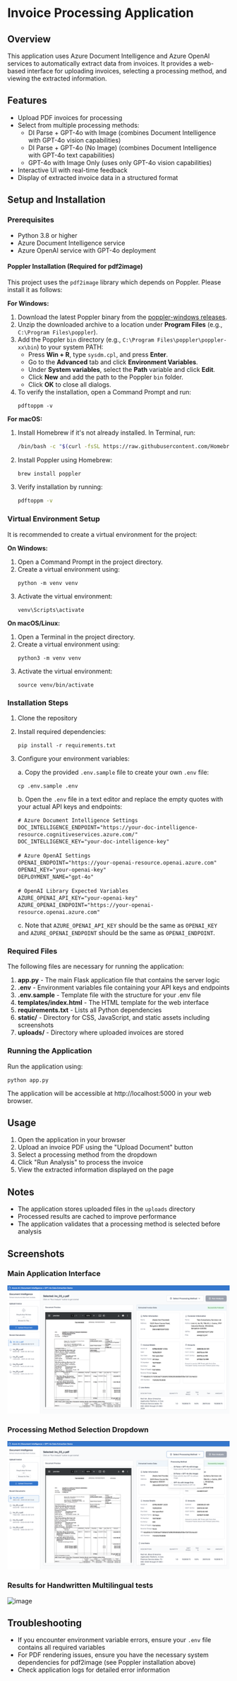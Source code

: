 # Invoice Processing Application

## Overview
This application uses Azure Document Intelligence and Azure OpenAI services to automatically extract data from invoices. It provides a web-based interface for uploading invoices, selecting a processing method, and viewing the extracted information.

## Features
- Upload PDF invoices for processing
- Select from multiple processing methods:
  - DI Parse + GPT-4o with Image (combines Document Intelligence with GPT-4o vision capabilities)
  - DI Parse + GPT-4o (No Image) (combines Document Intelligence with GPT-4o text capabilities)
  - GPT-4o with Image Only (uses only GPT-4o vision capabilities)
- Interactive UI with real-time feedback
- Display of extracted invoice data in a structured format

## Setup and Installation

### Prerequisites
- Python 3.8 or higher
- Azure Document Intelligence service
- Azure OpenAI service with GPT-4o deployment

#### Poppler Installation (Required for pdf2image)
This project uses the `pdf2image` library which depends on Poppler. Please install it as follows:

**For Windows:**
1. Download the latest Poppler binary from the [poppler-windows releases](https://github.com/oschwartz10612/poppler-windows/releases).
2. Unzip the downloaded archive to a location under **Program Files** (e.g., `C:\Program Files\poppler`).
3. Add the Poppler `bin` directory (e.g., `C:\Program Files\poppler\poppler-xx\bin`) to your system PATH:
   - Press **Win + R**, type `sysdm.cpl`, and press **Enter**.
   - Go to the **Advanced** tab and click **Environment Variables**.
   - Under **System variables**, select the **Path** variable and click **Edit**.
   - Click **New** and add the path to the Poppler `bin` folder.
   - Click **OK** to close all dialogs.
4. To verify the installation, open a Command Prompt and run:
   ```
   pdftoppm -v
   ```

**For macOS:**
1. Install Homebrew if it's not already installed. In Terminal, run:
   ```bash
   /bin/bash -c "$(curl -fsSL https://raw.githubusercontent.com/Homebrew/install/HEAD/install.sh)"
   ```
2. Install Poppler using Homebrew:
   ```bash
   brew install poppler
   ```
3. Verify installation by running:
   ```bash
   pdftoppm -v
   ```

### Virtual Environment Setup

It is recommended to create a virtual environment for the project:

**On Windows:**
1. Open a Command Prompt in the project directory.
2. Create a virtual environment using:
   ```
   python -m venv venv
   ```
3. Activate the virtual environment:
   ```
   venv\Scripts\activate
   ```

**On macOS/Linux:**
1. Open a Terminal in the project directory.
2. Create a virtual environment using:
   ```
   python3 -m venv venv
   ```
3. Activate the virtual environment:
   ```
   source venv/bin/activate
   ```

### Installation Steps
1. Clone the repository
2. Install required dependencies:
   ```
   pip install -r requirements.txt
   ```
3. Configure your environment variables:
   
   a. Copy the provided `.env.sample` file to create your own `.env` file:
   ```
   cp .env.sample .env
   ```
   
   b. Open the `.env` file in a text editor and replace the empty quotes with your actual API keys and endpoints:
   ```
   # Azure Document Intelligence Settings
   DOC_INTELLIGENCE_ENDPOINT="https://your-doc-intelligence-resource.cognitiveservices.azure.com/"
   DOC_INTELLIGENCE_KEY="your-doc-intelligence-key"
   
   # Azure OpenAI Settings
   OPENAI_ENDPOINT="https://your-openai-resource.openai.azure.com"
   OPENAI_KEY="your-openai-key"
   DEPLOYMENT_NAME="gpt-4o"
   
   # OpenAI Library Expected Variables
   AZURE_OPENAI_API_KEY="your-openai-key"
   AZURE_OPENAI_ENDPOINT="https://your-openai-resource.openai.azure.com"
   ```
   
   c. Note that `AZURE_OPENAI_API_KEY` should be the same as `OPENAI_KEY` and `AZURE_OPENAI_ENDPOINT` should be the same as `OPENAI_ENDPOINT`.

### Required Files
The following files are necessary for running the application:

1. **app.py** - The main Flask application file that contains the server logic
2. **.env** - Environment variables file containing your API keys and endpoints
3. **.env.sample** - Template file with the structure for your .env file
4. **templates/index.html** - The HTML template for the web interface
5. **requirements.txt** - Lists all Python dependencies
6. **static/** - Directory for CSS, JavaScript, and static assets including screenshots
7. **uploads/** - Directory where uploaded invoices are stored

### Running the Application
Run the application using:
```
python app.py
```
The application will be accessible at http://localhost:5000 in your web browser.

## Usage
1. Open the application in your browser
2. Upload an invoice PDF using the "Upload Document" button
3. Select a processing method from the dropdown
4. Click "Run Analysis" to process the invoice
5. View the extracted information displayed on the page

## Notes
- The application stores uploaded files in the `uploads` directory
- Processed results are cached to improve performance
- The application validates that a processing method is selected before analysis

## Screenshots

### Main Application Interface
![Main Application Interface](static/screens/1.png)

### Processing Method Selection Dropdown
![Processing Method Selection](static/screens/2.png)

### Results for Handwritten Multilingual tests
![image](https://github.com/user-attachments/assets/845bd41b-4373-4a35-a072-e30d184e212c)


## Troubleshooting
- If you encounter environment variable errors, ensure your `.env` file contains all required variables
- For PDF rendering issues, ensure you have the necessary system dependencies for pdf2image (see Poppler installation above)
- Check application logs for detailed error information
